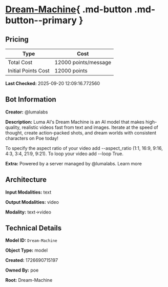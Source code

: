 # [Dream-Machine](https://poe.com/Dream-Machine){ .md-button .md-button--primary }

## Pricing

| Type | Cost |
|------|------|
| Total Cost | 12000 points/message |
| Initial Points Cost | 12000 points |

**Last Checked:** 2025-09-20 12:09:16.772560


## Bot Information

**Creator:** @lumalabs

**Description:** Luma AI's Dream Machine is an AI model that makes high-quality, realistic videos fast from text and images. Iterate at the speed of thought, create action-packed shots, and dream worlds with consistent characters on Poe today!

To specify the aspect ratio of your video add --aspect_ratio (1:1, 16:9, 9:16, 4:3, 3:4, 21:9, 9:21). To loop your video add --loop True.

**Extra:** Powered by a server managed by @lumalabs. Learn more


## Architecture

**Input Modalities:** text

**Output Modalities:** video

**Modality:** text->video


## Technical Details

**Model ID:** `Dream-Machine`

**Object Type:** model

**Created:** 1726690715197

**Owned By:** poe

**Root:** Dream-Machine
